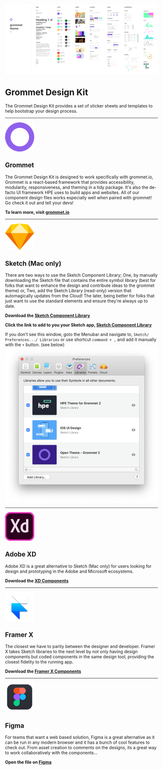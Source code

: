 ![alt text](https://github.com/grommet/design-kit/blob/master/Previews/grommet-2-open-theme.png "Components")

# Grommet Design Kit

The Grommet Design Kit provides a set of sticker sheets and templates to help bootstrap your design process.

---

![alt text](https://github.com/hpe-design/components/blob/master/Previews/grommet.png "Grommet")

## Grommet

The Grommet Design Kit is designed to work specifically with grommet.io, Grommet is a react-based framework that provides accessibility, modularity, responsiveness, and theming in a tidy package. It's also the de-facto UI framework HPE uses to build apps and websites. All of our component design files works especially well when paired with grommet! Go check it out and tell your devs!

**To learn more, visit [grommet.io](https://grommet.io)**

---

![alt text](https://github.com/hpe-design/components/blob/master/Previews/sketch.png "Sketch")  

## Sketch (Mac only)

There are two ways to use the Sketch Component Library; One, by manually downloading the Sketch file that contains the entire symbol library (best for folks that want to enhance the design and contribute ideas to the grommet theme) or, Two, add the Sketch Library (read-only) version that automagically updates from the Cloud! The later, being better for folks that just want to use the standard elements and ensure they're always up to date.

**Download the [Sketch Component Library](https://github.com/grommet/design-kit/blob/master/grommet-2-open-theme.sketch)**

**Click the link to add to you your Sketch app, [Sketch Component Library](https://sketch.cloud/s/1xY34)**

If you don't see this window, goto the Menubar and navigate to, `Sketch/ Preferences.../ Libraries` or use shortcut `command + ,` and add it manually with the `+` button. (see below)
![alt text](https://github.com/grommet/design-kit/blob/master/Previews/sketch-lib.png "Components")

---

![alt text](https://github.com/hpe-design/components/blob/master/Previews/xd.jpeg "Adobe XD")  

## Adobe XD

Adobe XD is a great alternative to Sketch (Mac only) for users looking for design and prototyping in the Adobe and Microsoft ecosystems.

**Download the [XD Components](https://github.com/grommet/design-kit/blob/master/grommet-2-open-theme.xd)**

---

![alt text](https://github.com/hpe-design/components/blob/master/Previews/framer.png "Framer")

## Framer X
The closest we have to parity between the designer and developer. Framer X takes Sketch libraries to the next level by not only having design components but coded components in the same design tool, providing the closest fidelity to the running app.

**Download the [Framer X Components](https://github.com/grommet/design-kit/blob/master/grommet-2-open-theme.framerx)**

---

![alt text](https://github.com/hpe-design/components/blob/master/Previews/figma.png "Figma")  

## Figma

For teams that want a web based solution, Figma is a great alternative as it can be run in any modern browser and it has a bunch of cool features to check out. From asset creation to comments on the designs, its a great way to work collaboratively with the components...

**Open the file on [Figma](https://www.figma.com/file/aO892qfy1TK0Uv6FGkuObW7z/grommet-2-open-theme)**
